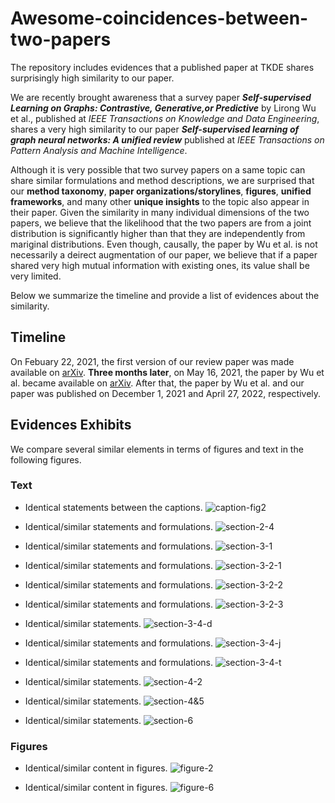 # Awesome-coincidences-between-two-papers
The repository includes evidences that a published paper at TKDE shares surprisingly high similarity to our paper.

We are recently brought awareness that a survey paper ***Self-supervised Learning on Graphs: Contrastive, Generative,or Predictive*** by Lirong Wu et al., published at *IEEE Transactions on Knowledge and Data Engineering*, shares a very high similarity to our paper ***Self-supervised learning of graph neural networks: A unified review*** published at *IEEE Transactions on Pattern Analysis and Machine Intelligence*. 

Although it is very possible that two survey papers on a same topic can share similar formulations and method descriptions, we are surprised that our **method taxonomy**, **paper organizations/storylines**, **figures**, **unified frameworks**, and many other **unique insights** to the topic also appear in their paper. Given the similarity in many individual dimensions of the two papers, we believe that the likelihood that the two papers are from a joint distribution is significantly higher than that they are independently from mariginal distributions. Even though, causally, the paper by Wu et al. is not necessarily a deirect augmentation of our paper, we believe that if a paper shared very high mutual information with existing ones, its value shall be very limited.

Below we summarize the timeline and provide a list of evidences about the similarity.

## Timeline

On Febuary 22, 2021, the first version of our review paper was made available on [arXiv](https://arxiv.org/abs/2102.10757v1). **Three months later**, on May 16, 2021, the paper by Wu et al. became available on [arXiv](https://arxiv.org/abs/2105.07342v1). After that, the paper by Wu et al. and our paper was published on December 1, 2021 and April 27, 2022, respectively.

## Evidences Exhibits

We compare several similar elements in terms of figures and text in the following figures.

### Text

- Identical statements between the captions.
![caption-fig2](figures/caption-fig2.png)

- Identical/similar statements and formulations.
![section-2-4](figures/section-2-4.png)

- Identical/similar statements and formulations.
![section-3-1](figures/section-3-1.png)

- Identical/similar statements and formulations.
![section-3-2-1](figures/section-3-2-1.png)

- Identical/similar statements and formulations.
![section-3-2-2](figures/section-3-2-2.png)

- Identical/similar statements and formulations.
![section-3-2-3](figures/section-3-2-3.png)

- Identical/similar statements.
![section-3-4-d](figures/section-3-4-d.png)

- Identical/similar statements and formulations.
![section-3-4-j](figures/section-3-4-j.png)

- Identical/similar statements and formulations.
![section-3-4-t](figures/section-3-4-t.png)

- Identical/similar statements.
![section-4-2](figures/section-4-2.png)

- Identical/similar statements.
![section-4&5](sfigures/ection-4&5.png)

- Identical/similar statements.
![section-6](figures/section-6.png)

### Figures

- Identical/similar content in figures.
![figure-2](figures/figure-2.png)

- Identical/similar content in figures.
![figure-6](figures/figure-6.png)


